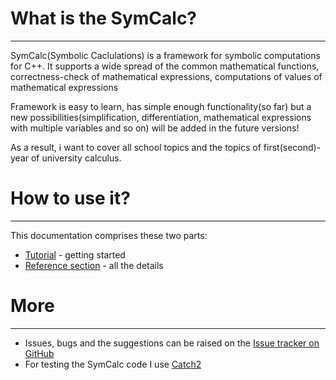 # What is the SymCalc?
___
SymCalc(Symbolic Caclulations) is a framework for symbolic computations for C++. It supports a wide spread of the common mathematical functions, correctness-check of mathematical expressions, computations of values of mathematical expressions

Framework is easy to learn, has simple enough functionality(so far) but a new possibilities(simplification, differentiation, mathematical expressions with multiple variables and so on) will be added in the future versions!

As a result, i want to cover all school topics and the topics of first(second)-year of university calculus.

# How to use it?
___
This documentation comprises these two parts:

* [Tutorial](docs/Tutorial.md) - getting started
* [Reference section](docs/Reference.md) - all the details

# More
___

* Issues, bugs and the suggestions can be raised on the [Issue tracker on GitHub](<https://github.com/SyrtcevVadim/SymCalc/issues>)
* For testing the SymCalc code I use [Catch2](<https://github.com/catchorg/Catch2>)